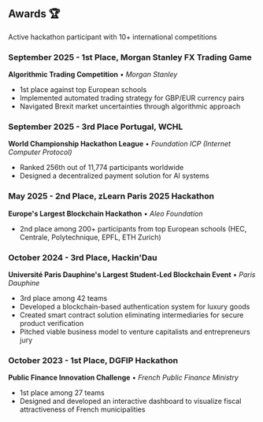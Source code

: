 ## Awards 🏆

Active hackathon participant with 10+ international competitions 

### September 2025 - 1st Place, Morgan Stanley FX Trading Game
**Algorithmic Trading Competition** • *Morgan Stanley*
- 1st place against top European schools
- Implemented automated trading strategy for GBP/EUR currency pairs
- Navigated Brexit market uncertainties through algorithmic approach


### September 2025 - 3rd Place Portugal, WCHL
**World Championship Hackathon League** • *Foundation ICP (Internet Computer Protocol)*
- Ranked 256th out of 11,774 participants worldwide
- Designed a decentralized payment solution for AI systems

### May 2025 - 2nd Place, zLearn Paris 2025 Hackathon
**Europe's Largest Blockchain Hackathon** • *Aleo Foundation*
- 2nd place among 200+ participants from top European schools (HEC, Centrale, Polytechnique, EPFL, ETH Zurich)

### October 2024 - 3rd Place, Hackin'Dau
**Université Paris Dauphine's Largest Student-Led Blockchain Event** • *Paris Dauphine*
- 3rd place among 42 teams
- Developed a blockchain-based authentication system for luxury goods
- Created smart contract solution eliminating intermediaries for secure product verification
- Pitched viable business model to venture capitalists and entrepreneurs jury

### October 2023 - 1st Place, DGFIP Hackathon
**Public Finance Innovation Challenge** • *French Public Finance Ministry*
- 1st place among 27 teams
- Designed and developed an interactive dashboard to visualize fiscal attractiveness of French municipalities
